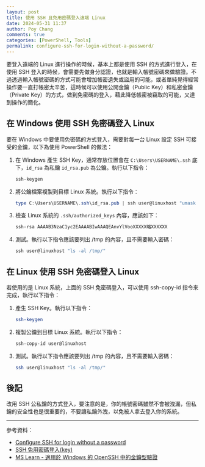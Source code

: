 ```yaml
---
layout: post
title: 使用 SSH 且免用密碼登入遠端 Linux
date: 2024-05-31 11:37
author: Poy Chang
comments: true
categories: [PowerShell, Tools]
permalink: configure-ssh-for-login-without-a-password/
---
```


要登入遠端的 Linux 進行操作的時候，基本上都是使用 SSH 的方式進行登入，在使用 SSH 登入的時候，會需要先做身分認證，也就是輸入帳號密碼來做驗證。不過透過輸入帳號密碼的方式可能會增加帳密遺失或盜用的可能，或者單純覺得經常操作要一直打帳密太辛苦，這時候可以使用公開金鑰（Public Key）和私密金鑰（Private Key）的方式，做到免密碼的登入，藉此降低帳密被竊取的可能，又達到操作的簡化。

## 在 Windows 使用 SSH 免密碼登入 Linux

要在 Windows 中要使用免密碼的方式登入，需要對每一台 Linux 設定 SSH 可接受的金鑰，以下為使用 PowerShell 的做法：

1. 在 Windows 產生 SSH Key，通常存放位置會在 `C:\Users\USERNAME\.ssh` 底下，`id_rsa` 為私鑰 `id_rsa.pub` 為公鑰。執行以下指令：

    ```powershell
    ssh-keygen
    ```

2. 將公鑰檔案複製到目標 Linux 系統。執行以下指令：

    ```powershell
    type C:\Users\USERNAME\.ssh\id_rsa.pub | ssh user@linuxhost "umask 077; test -d .ssh || mkdir .ssh ; cat >> .ssh/authorized_keys || exit 1"
    ```

3. 檢查 Linux 系統的 `.ssh/authorized_keys` 內容，應該如下：

    ```powershell
    ssh-rsa AAAAB3NzaC1yc2EAAAABIwAAAQEAnvYlVooXXXXX略XXXXXX
    ```

4. 測試。執行以下指令應該要列出 /tmp 的內容，且不需要輸入密碼：

    ```powershell
    ssh user@linuxhost "ls -al /tmp/"
    ```

## 在 Linux 使用 SSH 免密碼登入 Linux

若使用的是 Linux 系統，上面的 SSH 免密碼登入，可以使用 ssh-copy-id 指令來完成，執行以下指令：

1. 產生 SSH Key。執行以下指令：

    ```bash
    ssh-keygen
    ```

2. 複製公鑰到目標 Linux 系統。執行以下指令：

    ```bash
    ssh-copy-id user@linuxhost
    ```

3. 測試。執行以下指令應該要列出 /tmp 的內容，且不需要輸入密碼：

    ```bash
    ssh user@linuxhost "ls -al /tmp/"
    ```

## 後記

改用 SSH 公私鑰的方式登入，要注意的是，你的帳號密碼雖然不會被洩漏，但私鑰的安全性也是很重要的，不要讓私鑰外洩，以免被人拿去登入你的系統。

---

參考資料：

* [Configure SSH for login without a password](https://www.pragmaticlinux.com/2021/05/configure-ssh-for-login-without-a-password/)
* [SSH 免用密碼登入(key)](https://ithelp.ithome.com.tw/articles/10080136)
* [MS Learn - 適用於 Windows 的 OpenSSH 中的金鑰型驗證](https://learn.microsoft.com/zh-tw/windows-server/administration/openssh/openssh_keymanagement?WT.mc_id=DT-MVP-5003022)